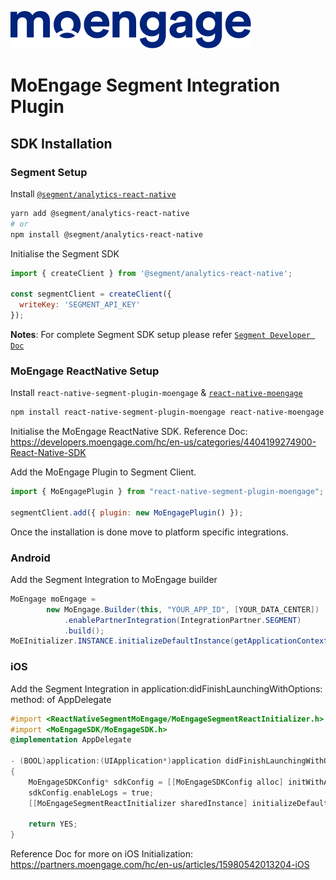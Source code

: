 ![Logo](/.github/logo.png)

# MoEngage Segment Integration Plugin

## SDK Installation 

### Segment Setup
Install [`@segment/analytics-react-native`](https://github.com/segmentio/analytics-react-native)

```sh
yarn add @segment/analytics-react-native
# or
npm install @segment/analytics-react-native
```

Initialise the Segment SDK
```js
import { createClient } from '@segment/analytics-react-native';

const segmentClient = createClient({
  writeKey: 'SEGMENT_API_KEY'
});
```

**Notes**: For complete Segment SDK setup please refer [`Segment Developer Doc`](https://segment.com/docs/connections/sources/catalog/libraries/mobile/react-native/)

### MoEngage ReactNative Setup
Install `react-native-segment-plugin-moengage` & [`react-native-moengage`](https://www.npmjs.com/package/react-native-moengage)
```sh
npm install react-native-segment-plugin-moengage react-native-moengage
```

Initialise the MoEngage ReactNative SDK.
Reference Doc: https://developers.moengage.com/hc/en-us/categories/4404199274900-React-Native-SDK

Add the MoEngage Plugin to Segment Client.
```js
import { MoEngagePlugin } from "react-native-segment-plugin-moengage";

segmentClient.add({ plugin: new MoEngagePlugin() });
```

Once the installation is done move to platform specific integrations. 

### Android 
Add the Segment Integration to MoEngage builder
```java
MoEngage moEngage =
        new MoEngage.Builder(this, "YOUR_APP_ID", [YOUR_DATA_CENTER])
            .enablePartnerIntegration(IntegrationPartner.SEGMENT)
            .build();
MoEInitializer.INSTANCE.initializeDefaultInstance(getApplicationContext(), moEngage);
```
### iOS 
Add the Segment Integration in application:didFinishLaunchingWithOptions: method: of AppDelegate
```Objective-C
#import <ReactNativeSegmentMoEngage/MoEngageSegmentReactInitializer.h>
#import <MoEngageSDK/MoEngageSDK.h>
@implementation AppDelegate
 
- (BOOL)application:(UIApplication*)application didFinishLaunchingWithOptions:(NSDictionary*)launchOptions
{    
    MoEngageSDKConfig* sdkConfig = [[MoEngageSDKConfig alloc] initWithAppId:@"YOUR APPID" dataCenter: DATA_CENTER];
    sdkConfig.enableLogs = true;
    [[MoEngageSegmentReactInitializer sharedInstance] initializeDefaultSDKConfig:sdkConfig andLaunchOptions:launchOptions];
 
    return YES;
}
```
Reference Doc for more on iOS Initialization: https://partners.moengage.com/hc/en-us/articles/15980542013204-iOS
